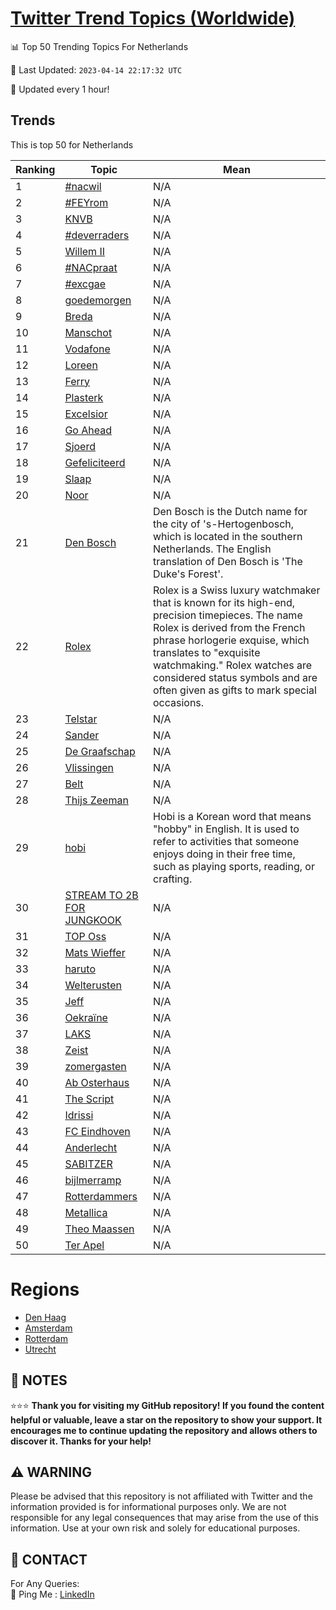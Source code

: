 [Twitter Trend Topics (Worldwide)](https://github.com/ErcinDedeoglu/Twitter-Trend-Topics)
==========


📊 Top 50 Trending Topics For Netherlands

📆 Last Updated: `2023-04-14 22:17:32 UTC`

🔧 Updated every 1 hour!


## Trends

This is top 50 for Netherlands

| Ranking | Topic | Mean |
| ------- | ------------ | ------------ |
| 1 | [#nacwil](http://twitter.com/search?q=%23nacwil) | N/A |
| 2 | [#FEYrom](http://twitter.com/search?q=%23FEYrom) | N/A |
| 3 | [KNVB](http://twitter.com/search?q=KNVB) | N/A |
| 4 | [#deverraders](http://twitter.com/search?q=%23deverraders) | N/A |
| 5 | [Willem II](http://twitter.com/search?q=Willem+II) | N/A |
| 6 | [#NACpraat](http://twitter.com/search?q=%23NACpraat) | N/A |
| 7 | [#excgae](http://twitter.com/search?q=%23excgae) | N/A |
| 8 | [goedemorgen](http://twitter.com/search?q=goedemorgen) | N/A |
| 9 | [Breda](http://twitter.com/search?q=Breda) | N/A |
| 10 | [Manschot](http://twitter.com/search?q=Manschot) | N/A |
| 11 | [Vodafone](http://twitter.com/search?q=Vodafone) | N/A |
| 12 | [Loreen](http://twitter.com/search?q=Loreen) | N/A |
| 13 | [Ferry](http://twitter.com/search?q=Ferry) | N/A |
| 14 | [Plasterk](http://twitter.com/search?q=Plasterk) | N/A |
| 15 | [Excelsior](http://twitter.com/search?q=Excelsior) | N/A |
| 16 | [Go Ahead](http://twitter.com/search?q=Go+Ahead) | N/A |
| 17 | [Sjoerd](http://twitter.com/search?q=Sjoerd) | N/A |
| 18 | [Gefeliciteerd](http://twitter.com/search?q=Gefeliciteerd) | N/A |
| 19 | [Slaap](http://twitter.com/search?q=Slaap) | N/A |
| 20 | [Noor](http://twitter.com/search?q=Noor) | N/A |
| 21 | [Den Bosch](http://twitter.com/search?q=Den+Bosch) | Den Bosch is the Dutch name for the city of 's-Hertogenbosch, which is located in the southern Netherlands. The English translation of Den Bosch is 'The Duke's Forest'. |
| 22 | [Rolex](http://twitter.com/search?q=Rolex) | Rolex is a Swiss luxury watchmaker that is known for its high-end, precision timepieces. The name Rolex is derived from the French phrase horlogerie exquise, which translates to "exquisite watchmaking." Rolex watches are considered status symbols and are often given as gifts to mark special occasions. |
| 23 | [Telstar](http://twitter.com/search?q=Telstar) | N/A |
| 24 | [Sander](http://twitter.com/search?q=Sander) | N/A |
| 25 | [De Graafschap](http://twitter.com/search?q=De+Graafschap) | N/A |
| 26 | [Vlissingen](http://twitter.com/search?q=Vlissingen) | N/A |
| 27 | [Belt](http://twitter.com/search?q=Belt) | N/A |
| 28 | [Thijs Zeeman](http://twitter.com/search?q=Thijs+Zeeman) | N/A |
| 29 | [hobi](http://twitter.com/search?q=hobi) | Hobi is a Korean word that means "hobby" in English. It is used to refer to activities that someone enjoys doing in their free time, such as playing sports, reading, or crafting. |
| 30 | [STREAM TO 2B FOR JUNGKOOK](http://twitter.com/search?q=STREAM+TO+2B+FOR+JUNGKOOK) | N/A |
| 31 | [TOP Oss](http://twitter.com/search?q=TOP+Oss) | N/A |
| 32 | [Mats Wieffer](http://twitter.com/search?q=Mats+Wieffer) | N/A |
| 33 | [haruto](http://twitter.com/search?q=haruto) | N/A |
| 34 | [Welterusten](http://twitter.com/search?q=Welterusten) | N/A |
| 35 | [Jeff](http://twitter.com/search?q=Jeff) | N/A |
| 36 | [Oekraïne](http://twitter.com/search?q=Oekra%c3%afne) | N/A |
| 37 | [LAKS](http://twitter.com/search?q=LAKS) | N/A |
| 38 | [Zeist](http://twitter.com/search?q=Zeist) | N/A |
| 39 | [zomergasten](http://twitter.com/search?q=zomergasten) | N/A |
| 40 | [Ab Osterhaus](http://twitter.com/search?q=Ab+Osterhaus) | N/A |
| 41 | [The Script](http://twitter.com/search?q=The+Script) | N/A |
| 42 | [Idrissi](http://twitter.com/search?q=Idrissi) | N/A |
| 43 | [FC Eindhoven](http://twitter.com/search?q=FC+Eindhoven) | N/A |
| 44 | [Anderlecht](http://twitter.com/search?q=Anderlecht) | N/A |
| 45 | [SABITZER](http://twitter.com/search?q=SABITZER) | N/A |
| 46 | [bijlmerramp](http://twitter.com/search?q=bijlmerramp) | N/A |
| 47 | [Rotterdammers](http://twitter.com/search?q=Rotterdammers) | N/A |
| 48 | [Metallica](http://twitter.com/search?q=Metallica) | N/A |
| 49 | [Theo Maassen](http://twitter.com/search?q=Theo+Maassen) | N/A |
| 50 | [Ter Apel](http://twitter.com/search?q=Ter+Apel) | N/A |



# Regions

* [Den Haag](</Netherlands/Den Haag.md>)
* [Amsterdam](</Netherlands/Amsterdam.md>)
* [Rotterdam](</Netherlands/Rotterdam.md>)
* [Utrecht](</Netherlands/Utrecht.md>)



## 📝 NOTES

⭐⭐⭐ **Thank you for visiting my GitHub repository! If you found the content helpful or valuable, leave a star on the repository to show your support. It encourages me to continue updating the repository and allows others to discover it. Thanks for your help!**


## ⚠️ WARNING

Please be advised that this repository is not affiliated with Twitter and the information provided is for informational purposes only. We are not responsible for any legal consequences that may arise from the use of this information. Use at your own risk and solely for educational purposes.


## 📨 CONTACT

 For Any Queries:  
            🏓 Ping Me : [LinkedIn](https://www.linkedin.com/in/ercindedeoglu/)
